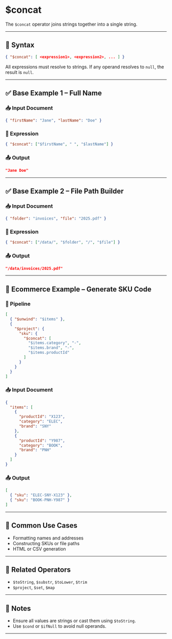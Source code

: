 # $concat

The `$concat` operator joins strings together into a single string.

---

## 📌 Syntax

```json
{ "$concat": [ <expression1>, <expression2>, ... ] }
```

All expressions must resolve to strings. If any operand resolves to `null`, the result is `null`.

---

## ✅ Base Example 1 – Full Name

### 📥 Input Document

```json
{ "firstName": "Jane", "lastName": "Doe" }
```

### 📌 Expression

```json
{ "$concat": ["$firstName", " ", "$lastName"] }
```

### 📤 Output

```json
"Jane Doe"
```

---

## ✅ Base Example 2 – File Path Builder

### 📥 Input Document

```json
{ "folder": "invoices", "file": "2025.pdf" }
```

### 📌 Expression

```json
{ "$concat": ["/data/", "$folder", "/", "$file"] }
```

### 📤 Output

```json
"/data/invoices/2025.pdf"
```

---

## 🧱 Ecommerce Example – Generate SKU Code

### 📌 Pipeline

```json
[
  { "$unwind": "$items" },
  {
    "$project": {
      "sku": {
        "$concat": [
          "$items.category", "-",
          "$items.brand", "-",
          "$items.productId"
        ]
      }
    }
  }
]
```

### 📥 Input Document

```json
{
  "items": [
    {
      "productId": "X123",
      "category": "ELEC",
      "brand": "SNY"
    },
    {
      "productId": "Y987",
      "category": "BOOK",
      "brand": "PNH"
    }
  ]
}
```

### 📤 Output

```json
[
  { "sku": "ELEC-SNY-X123" },
  { "sku": "BOOK-PNH-Y987" }
]
```

---

## 🔧 Common Use Cases

- Formatting names and addresses
- Constructing SKUs or file paths
- HTML or CSV generation

---

## 🔗 Related Operators

- `$toString`, `$substr`, `$toLower`, `$trim`
- `$project`, `$set`, `$map`

---

## 🧠 Notes

- Ensure all values are strings or cast them using `$toString`.
- Use `$cond` or `$ifNull` to avoid null operands.

---
